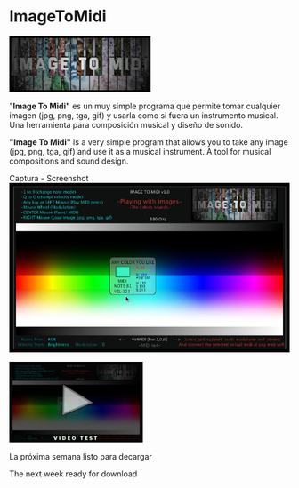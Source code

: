 # ImageToMidi

![](https://github.com/eLeDeTe-LoDeTanda/ImageToMidi/blob/master/data/imagetomidi_logo.png)

"**Image To Midi"** es un muy simple programa que permite tomar cualquier imagen (jpg, png, tga, gif) y usarla como si fuera un instrumento musical. Una herramienta para composición musical y diseño de sonido.

**"Image To Midi"** Is a very simple program that allows you to take any image (jpg, png, tga, gif) and use it as a musical instrument. A tool for musical compositions and sound design.

Captura - Screenshot
![](https://github.com/eLeDeTe-LoDeTanda/ImageToMidi/blob/master/ImageToMidi-Screenshot.jpg)

[![Video Test1](https://github.com/eLeDeTe-LoDeTanda/ImageToMidi/blob/master/videotest.jpg)](https://www.youtube.com/playlist?list=PLEpIvBicaTn5QSKpHWgmCXEr50D0Ed6fJ)

La próxima semana listo para decargar


The next week ready for download
